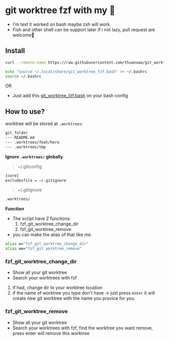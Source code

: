 # git worktree fzf with my 🫰

- I'm test it worked on bash maybe zsh will work.
- Fish and other shell can be support later if i not lazy, pull request are welcome🫰

## Install

```bash
curl --remote-name https://raw.githubusercontent.com/thuanowa/git_worktree_fzf/master/git_worktree_fzf.bash > ~/.local/share/git_worktree_fzf.bash

echo "source ~/.local/share/git_worktree_fzf.bash" >> ~/.bashrc
source ~/.bashrc 
```

OR

- Just add this [git_worktree_fzf.bash](./git_worktree_fzf.bash) on your bash config

## How to use?

worktree will be stored at `.worktrees`:

```bash
git_folder
--- README.md
--- .worktrees/feat/here
--- .worktrees/tmp
```

**Ignore `.worktrees/` globally**

> ~/.gitconfig
```bash
[core]
excludesfile = ~/.gitignore
```

> ~/.gitignore
```bash
.worktrees/
```

**Function**

- The script have 2 functions:
    1. fzf_git_worktree_change_dir
    2. fzf_git_worktree_remove
- you can make the alias of that like me.

```bash
alias w="fzf_git_worktree_change_dir"
alias ww="fzf_git_worktree_remove"
```

### fzf_git_worktree_change_dir

- Show all your git worktree
- Search your worktrees with fzf
1. if had, change dir to your worktree location
2. if the name of worktree you type don't have -> just press `enter` it will create new git worktree with the name you provice for you.

### fzf_git_worktree_remove

- Show all your git worktree
- Search your worktrees with fzf, find the worktree you want remove, press enter will remove this worktree
